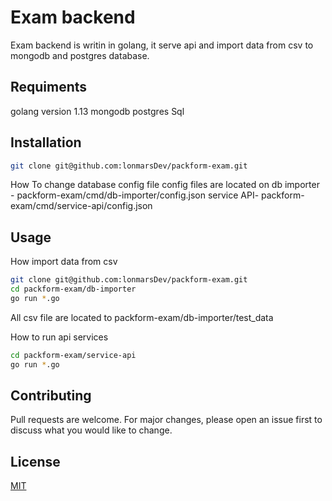 # Exam backend

Exam backend is writin in golang, it serve api and import data from csv to mongodb and postgres database.

## Requiments
golang version 1.13
mongodb
postgres Sql

## Installation

```bash
git clone git@github.com:lonmarsDev/packform-exam.git
```

How To change database config file
config files are located on 
db importer - packform-exam/cmd/db-importer/config.json
service API- packform-exam/cmd/service-api/config.json


## Usage

How import data from csv
```bash
git clone git@github.com:lonmarsDev/packform-exam.git
cd packform-exam/db-importer
go run *.go
```
All csv file are located to packform-exam/db-importer/test_data

How to run api services
```bash
cd packform-exam/service-api
go run *.go
```

## Contributing
Pull requests are welcome. For major changes, please open an issue first to discuss what you would like to change.

## License
[MIT](https://choosealicense.com/licenses/mit/)
